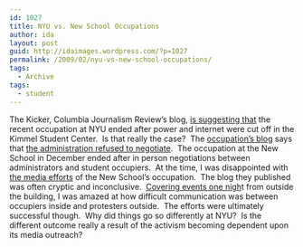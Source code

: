 ```yaml
---
id: 1027
title: NYU vs. New School Occupations
author: ida
layout: post
guid: http://idaimages.wordpress.com/?p=1027
permalink: /2009/02/nyu-vs-new-school-occupations/
tags:
  - Archive
tags:
  - student
---
```

The Kicker, Columbia Journalism Review’s blog, [is suggesting that][1] the recent occupation at NYU ended after power and internet were cut off in the Kimmel Student Center.  Is that really the case?  The [occupation’s blog][2] says that [the administration refused to negotiate][3].  The occupation at the New School in December ended after in person negotiations between administrators and student occupiers.  At the time, I was disappointed with [the media efforts][4] of the New School’s occupation.  The blog they published was often cryptic and inconclusive.  [Covering events one nigh][5]t from outside the building, I was amazed at how difficult communication was between occupiers inside and protesters outside.  The efforts were ultimately successful though.  Why did things go so differently at NYU?  Is the different outcome really a result of the activism becoming dependent upon its media outreach?

 [1]: http://www.cjr.org/the_kicker/what_do_we_want_democracy_when.php
 [2]: http://takebacknyu.com/
 [3]: http://takebacknyu.com/2009/02/20/students-nyu-refuses-to-negotiate-stalls-on-student-occupation/
 [4]: http://www.newschoolinexile.com/
 [5]: http://uncommonplaces.com/2008/12/19/protests-at-the-new-school/